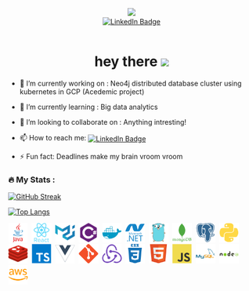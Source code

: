 <div id="header" align="center">
  <img src="https://media.giphy.com/media/jdPMeyv9rn0hZHh8n9/giphy.gif" width="300"/>
  <div id="badges">
 <a href="https://www.linkedin.com/in/ozwin-lobo/"> <img src="https://img.shields.io/badge/LinkedIn-blue?style=for-the-badge&logo=linkedin&logoColor=white" alt="LinkedIn Badge"/> </a>
</div>
<img src="https://komarev.com/ghpvc/?username=ozwin&style=flat-square&color=blue" alt=""/>
 <h1>
  hey there
  <img src="https://media.giphy.com/media/hvRJCLFzcasrR4ia7z/giphy.gif" width="30px"/>
</h1>
</div>

- 🔭 I’m currently working on : Neo4j distributed database cluster using kubernetes in GCP (Acedemic project)
- 🌱 I’m currently learning : Big data analytics
- 👯 I’m looking to collaborate on : Anything intresting!
- 📫 How to reach me: <a href="https://www.linkedin.com/in/ozwin-lobo/"> <img src="https://img.shields.io/badge/LinkedIn-blue?style=for-the-badge&logo=linkedin&logoColor=white" height="20px" width="80px" alt="LinkedIn Badge" align="center"/> </a>

- ⚡ Fun fact: Deadlines make my brain vroom vroom

### :fire: My Stats :
[![GitHub Streak](http://github-readme-streak-stats.herokuapp.com?user=ozwin&theme=dark&mode=weekly)](https://git.io/streak-stats)

[![Top Langs](https://github-readme-stats.vercel.app/api/top-langs/?username=ozwin)](https://github.com/anuraghazra/github-readme-stats)

<div>
  <img src="https://github.com/devicons/devicon/blob/master/icons/java/java-original-wordmark.svg" title="Java" alt="Java" width="40" height="40"/>&nbsp;
  <img src="https://github.com/devicons/devicon/blob/master/icons/react/react-original-wordmark.svg" title="React" alt="React" width="40" height="40"/>&nbsp;
  <img src="https://github.com/devicons/devicon/blob/master/icons/materialui/materialui-original.svg" title="Material UI" alt="Material UI" width="40" height="40"/>&nbsp;
   <img src="https://github.com/devicons/devicon/blob/master/icons/csharp/csharp-plain.svg" title="c-sharp" alt="c-sharp" width="40" height="40"/>&nbsp;
     <img src="https://github.com/devicons/devicon/blob/master/icons/docker/docker-plain.svg" title="docker-plain" alt="docker-original" width="40" height="40"/>&nbsp;
     <img src="https://github.com/devicons/devicon/blob/master/icons/dot-net/dot-net-plain-wordmark.svg" title="dot-net-plain-wordmark" alt="dot-net-plain-wordmark" width="40" height="40"/>&nbsp;
     <img src="https://github.com/devicons/devicon/blob/master/icons/go/go-original.svg" title="go-original" alt="go-original" width="40" height="40"/>&nbsp;
     <img src="https://github.com/devicons/devicon/blob/master/icons/mongodb/mongodb-plain-wordmark.svg" title="mongodb-plain-wordmark" alt="mongodb-plain-wordmark" width="40" height="40"/>&nbsp;
     <img src="https://github.com/devicons/devicon/blob/master/icons/postgresql/postgresql-plain.svg" title="postgresql-plain" alt="postgresql-plain" width="40" height="40"/>&nbsp;
     <img src="https://github.com/devicons/devicon/blob/master/icons/python/python-plain.svg" title="python-plain" alt="python-plain" width="40" height="40"/>&nbsp;
     <img src="https://github.com/devicons/devicon/blob/master/icons/redis/redis-original.svg" title="redis-original" alt="redis-original" width="40" height="40"/>&nbsp;
     <img src="https://github.com/devicons/devicon/blob/master/icons/typescript/typescript-original.svg" title="typescript-original" alt="typescript-original" width="40" height="40"/>&nbsp;
     <img src="https://github.com/devicons/devicon/blob/master/icons/vuejs/vuejs-plain.svg" title="vuejs-plain" alt="vuejs-plain" width="40" height="40"/>&nbsp;
  <img src="https://github.com/devicons/devicon/blob/master/icons/git/git-original.svg" title="Git" alt="Git" width="40" height="40"/>&nbsp;
  <img src="https://github.com/devicons/devicon/blob/master/icons/redux/redux-original.svg" title="Redux" alt="Redux " width="40" height="40"/>&nbsp;
  <img src="https://github.com/devicons/devicon/blob/master/icons/css3/css3-plain-wordmark.svg"  title="CSS3" alt="CSS" width="40" height="40"/>&nbsp;
  <img src="https://github.com/devicons/devicon/blob/master/icons/html5/html5-original.svg" title="HTML5" alt="HTML" width="40" height="40"/>&nbsp;
  <img src="https://github.com/devicons/devicon/blob/master/icons/javascript/javascript-original.svg" title="JavaScript" alt="JavaScript" width="40" height="40"/>&nbsp;
  <img src="https://github.com/devicons/devicon/blob/master/icons/mysql/mysql-original-wordmark.svg" title="MySQL"  alt="MySQL" width="40" height="40"/>&nbsp;
  <img src="https://github.com/devicons/devicon/blob/master/icons/nodejs/nodejs-original-wordmark.svg" title="NodeJS" alt="NodeJS" width="40" height="40"/>&nbsp;
  <img src="https://github.com/devicons/devicon/blob/master/icons/amazonwebservices/amazonwebservices-plain-wordmark.svg" title="AWS" alt="AWS" width="40" height="40"/>&nbsp;
</div>
